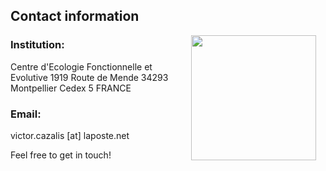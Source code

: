 ## Contact information


<img style="padding: 0 15px; float: right;" src="https://victorcazalis.github.io/Gazé2.jpg"  align="right" width="200">


### Institution: 
Centre d'Ecologie Fonctionnelle et Evolutive
1919 Route de Mende
34293 Montpellier Cedex 5
FRANCE

### Email: 
victor.cazalis [at] laposte.net

Feel free to get in touch!
